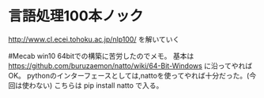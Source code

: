 # 言語処理100本ノック
http://www.cl.ecei.tohoku.ac.jp/nlp100/
を解いていく

#Mecab
win10 64bitでの構築に苦労したのでメモ。
基本は https://github.com/buruzaemon/natto/wiki/64-Bit-Windows に沿ってやればOK。
pythonのインターフェースとしては,nattoを使ってやれば十分だった。(今回は使わない)
こちらは
pip install natto
で入る。
#
